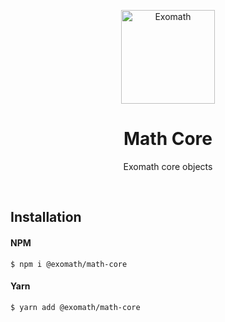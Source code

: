 <p align="center">
  <img src="https://raw.githubusercontent.com/exomath/images/master/logos/Exomath Square Logo.png" alt="Exomath" height="150" width="150">
</p>
<h1 align="center">Math Core</h1>
<p align="center">Exomath core objects</p>
<br>

## Installation

#### NPM
```
$ npm i @exomath/math-core
```

#### Yarn
```
$ yarn add @exomath/math-core
```